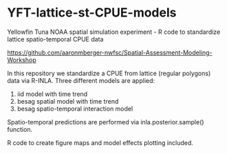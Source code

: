 # YFT-lattice-st-CPUE-models
Yellowfin Tuna NOAA spatial simulation experiment - R code to standardize lattice spatio-temporal CPUE data

https://github.com/aaronmberger-nwfsc/Spatial-Assessment-Modeling-Workshop

In this repository we standardize a CPUE from lattice (regular polygons) data via R-INLA. Three different models are applied:

01) iid model with time trend
02) besag spatial model with time trend 
03) besag spatio-temporal interaction model

Spatio-temporal predictions are performed via inla.posterior.sample() function.

R code to create figure maps and model effects plotting included.
